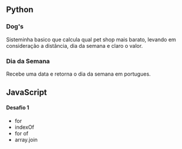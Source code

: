 ## Python
### Dog's
Sisteminha basico que calcula qual pet shop mais barato, levando em consideração a distância, dia da semana e claro o valor.

### Dia da Semana 
Recebe uma data e retorna o dia da semana em portugues.

## JavaScript
#### Desafio 1 
* for 
* indexOf
* for of
* array.join    
